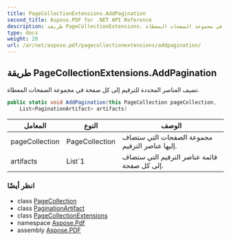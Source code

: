 ```yaml
---
title: PageCollectionExtensions.AddPagination
second_title: Aspose.PDF for .NET API Reference
description: طريقة PageCollectionExtensions. تضيف العناصر المحددة للترقيم إلى كل صفحة في مجموعة الصفحات المعطاة
type: docs
weight: 20
url: /ar/net/aspose.pdf/pagecollectionextensions/addpagination/
---
```

## طريقة PageCollectionExtensions.AddPagination

تضيف العناصر المحددة للترقيم إلى كل صفحة في مجموعة الصفحات المعطاة.

```csharp
public static void AddPagination(this PageCollection pageCollection, 
    List<PaginationArtifact> artifacts)
```

| المعامل | النوع | الوصف |
| --- | --- | --- |
| pageCollection | PageCollection | مجموعة الصفحات التي ستضاف إليها عناصر الترقيم. |
| artifacts | List`1 | قائمة عناصر الترقيم التي ستضاف إلى كل صفحة. |

### انظر أيضًا

* class [PageCollection](../../pagecollection/)
* class [PaginationArtifact](../../paginationartifact/)
* class [PageCollectionExtensions](../)
* namespace [Aspose.Pdf](../../../aspose.pdf/)
* assembly [Aspose.PDF](../../../)